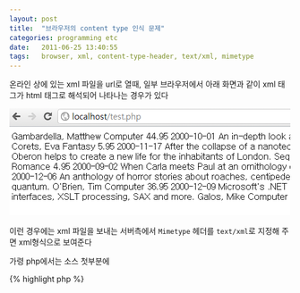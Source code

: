 ```yaml
---
layout: post
title:  "브라우저의 content type 인식 문제"
categories: programming etc
date:   2011-06-25 13:40:55
tags:   browser, xml, content-type-header, text/xml, mimetype
---
```


온라인 상에 있는 xml 파일을 url로 열때, 일부 브라우저에서 아래 화면과 같이 xml 태그가 html 태그로 해석되어 나타나는 경우가 있다

![html 파싱 이미지](/assets/uploads/xml-before.png "html entities")

이런 경우에는 xml 파일을 보내는 서버측에서 `Mimetype` 헤더를 `text/xml`로 지정해 주면 xml형식으로 보여준다

가령 php에서는 소스 첫부분에

{% highlight php %}
<?php
header("Content-Type:text/xml");
{% endhighlight %}

을 선언해 준후 xml 컨텐츠를 내보내면 아래와 같이 정상적으로 보이게 된다

![xml 파싱 이미지](/assets/uploads/xml-after.png "xml entities")

다른 mimetype에 대해 알고 싶으면 아래 링크 참고

<http://en.wikipedia.org/wiki/Mimetype>